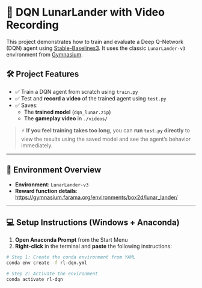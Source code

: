 # 🧠 DQN LunarLander with Video Recording

This project demonstrates how to train and evaluate a Deep Q-Network (DQN) agent using [Stable-Baselines3](https://stable-baselines3.readthedocs.io/en/master/). It uses the classic `LunarLander-v3` environment from [Gymnasium](https://gymnasium.farama.org/environments/box2d/lunar_lander/).

## 🛠 Project Features

- ✅ Train a DQN agent from scratch using `train.py`
- ✅ Test and **record a video** of the trained agent using `test.py`
- ✅ Saves:
  - The **trained model** (`dqn_lunar.zip`)
  - The **gameplay video** in `./videos/`

> ⚡ **If you feel training takes too long**, you can **run `test.py` directly** to view the results using the saved model and see the agent’s behavior immediately.

---

## 🎯 Environment Overview

- **Environment**: `LunarLander-v3`
- **Reward function details**:  
  https://gymnasium.farama.org/environments/box2d/lunar_lander/

---

## 💻 Setup Instructions (Windows + Anaconda)

1. **Open Anaconda Prompt** from the Start Menu  
2. **Right-click** in the terminal and **paste** the following instructions:

```bash
# Step 1: Create the conda environment from YAML
conda env create -f rl-dqn.yml

# Step 2: Activate the environment
conda activate rl-dqn
